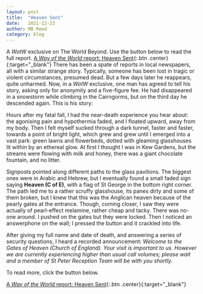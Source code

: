 ```yaml
---
layout: post
title:  "Heaven Sent"
date:   2021-12-23
author: MB Reed
category: blog
---
```


A *WotW* exclusive on The World Beyond. Use the button below to read the full report.
[A *Way of the World* report: Heaven Sent](/assets/files/HeavenSent.pdf){:.btn .center}{:target="_blank"}
There has been a spate of reports in local newspapers, all with a similar strange story. Typically, someone has been lost in tragic or violent circumstances, presumed dead. But a few days later he reappears, quite unharmed. Now, in a *WotW* exclusive, one man has agreed to tell his story, asking only for anonymity and a five-figure fee. He had disappeared in a snowstorm while climbing in the Cairngorms, but on the third day he descended again. This is his story:

Hours after my fatal fall, I had the near-death experience you hear about: the agonising pain and hypothermia faded, and I floated upward, away from my body. Then I felt myself sucked through a dark tunnel, faster and faster, towards a point of bright light, which grew and grew until I emerged into a vast park: green lawns and flowerbeds, dotted with gleaming glasshouses lit within by an ethereal glow. At first I thought I was in Kew Gardens, but the streams were flowing with milk and honey, there was a giant chocolate fountain, and no litter. 

Signposts pointed along different paths to the glass pavilions. The biggest ones were in Arabic and Hebrew, but I eventually found a small faded sign saying **Heaven (C of E)**, with a flag of St George in the bottom right corner. The path led me to a rather scruffy glasshouse, its panes dirty and some of them broken, but I knew that this was the Anglican heaven because of the pearly gates at the entrance. Though, coming closer, I saw they were actually of pearl-effect melamine, rather cheap and tacky. There was no-one around. I pushed on the gates but they were locked. Then I noticed an answerphone on the wall; I pressed the button and it crackled into life.

After giving my full name and date of death, and answering a series of security questions, I heard a recorded announcement: 
*Welcome to the Gates of Heaven (Church of England). Your visit is important to us. However we are currently experiencing higher than usual call volumes; please wait and a member of St Peter Reception Team will be with you shortly.* 

To read more, click the button below.

[A *Way of the World* report: Heaven Sent](/assets/files/HeavenSent.pdf){:.btn .center}{:target="_blank"}

